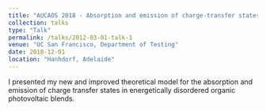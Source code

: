 ```yaml
---
title: "AUCAOS 2018 - Absorption and emission of charge-transfer states in disordered organic semiconductors"
collection: talks
type: "Talk"
permalink: /talks/2012-03-01-talk-1
venue: "UC San Francisco, Department of Testing"
date: 2018-12-01
location: "Hanhdorf, Adelaide"
---
```


I presented my new and improved theoretical model for the absorption and emission of charge transfer states in energetically disordered organic photovoltaic blends.
